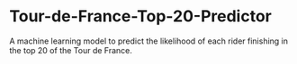 # Tour-de-France-Top-20-Predictor
A machine learning model to predict the likelihood of each rider finishing in the top 20 of the Tour de France.
